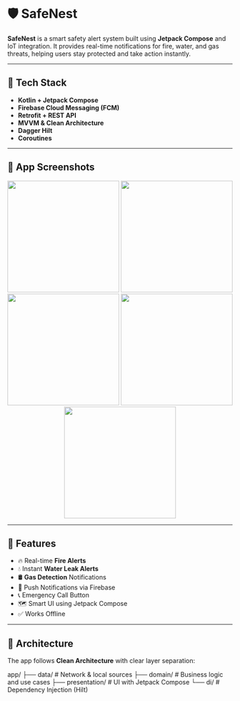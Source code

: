 # 🛡️ SafeNest

**SafeNest** is a smart safety alert system built using **Jetpack Compose** and IoT integration. It provides real-time notifications 
for fire, water, and gas threats, helping users stay protected and take action instantly.

---

## 🚀 Tech Stack

- **Kotlin + Jetpack Compose**
- **Firebase Cloud Messaging (FCM)**
- **Retrofit + REST API**
- **MVVM & Clean Architecture**
- **Dagger Hilt**
- **Coroutines**

---

## 📱 App Screenshots

<div align="center">
  <img src="screenshots/Screenshot%202025-07-07%20100729.png" width="250"/>
  <img src="screenshots/Screenshot%202025-07-07%20100805.png" width="250"/>
  <img src="screenshots/Screenshot%202025-07-07%20100816.png" width="250"/>
  <img src="screenshots/Screenshot%202025-07-07%20100835.png" width="250"/>
  <img src="screenshots/Screenshot%202025-07-07%20100851.png" width="250"/>
</div>

---

## 🔔 Features

- 🔥 Real-time **Fire Alerts**
- 💧 Instant **Water Leak Alerts**
- 🛢️ **Gas Detection** Notifications
- 📲 Push Notifications via Firebase
- 📞 Emergency Call Button
- 🗺️ Smart UI using Jetpack Compose
- ✅ Works Offline

---

## 🧠 Architecture

The app follows **Clean Architecture** with clear layer separation:

app/
├── data/          # Network & local sources
├── domain/        # Business logic and use cases
├── presentation/  # UI with Jetpack Compose
└── di/            # Dependency Injection (Hilt)


